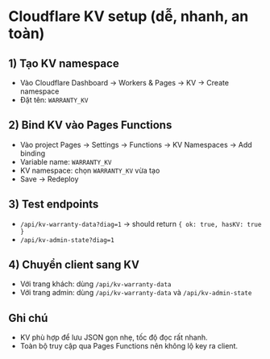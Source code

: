 # Cloudflare KV setup (dễ, nhanh, an toàn)

## 1) Tạo KV namespace
- Vào Cloudflare Dashboard → Workers & Pages → KV → Create namespace
- Đặt tên: `WARRANTY_KV`

## 2) Bind KV vào Pages Functions
- Vào project Pages → Settings → Functions → KV Namespaces → Add binding
- Variable name: `WARRANTY_KV`
- KV namespace: chọn `WARRANTY_KV` vừa tạo
- Save → Redeploy

## 3) Test endpoints
- `/api/kv-warranty-data?diag=1` → should return `{ ok: true, hasKV: true }`
- `/api/kv-admin-state?diag=1`

## 4) Chuyển client sang KV
- Với trang khách: dùng `/api/kv-warranty-data`
- Với trang admin: dùng `/api/kv-warranty-data` và `/api/kv-admin-state`

## Ghi chú
- KV phù hợp để lưu JSON gọn nhẹ, tốc độ đọc rất nhanh.
- Toàn bộ truy cập qua Pages Functions nên không lộ key ra client.
